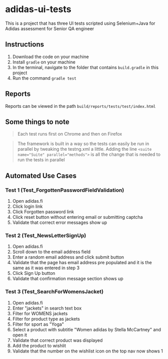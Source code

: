 # adidas-ui-tests
This is a project that has three UI tests scripted using Selenium+Java for Adidas assessment for Senior QA engineer

## Instructions
1. Download the code on your machine
2. Install `gradle` on your machine
3. In the terminal, navigate to the folder that contains `build.gradle` in this project
4. Run the command `gradle test`

## Reports
Reports can be viewed in the path `build/reports/tests/test/index.html`

## Some things to note
> Each test runs first on Chrome and then on Firefox

> The framework is built in a way so the tests can easily be run in parallel by tweaking the testng.xml a little. Adding the line 
`<suite name="Suite" parallel="methods">` is all the change that is needed to run the tests in parallel

## Automated Use Cases
### Test 1 (Test_ForgottenPasswordFieldValidation)

1. Open adidas.fi
2. Click login link
3. Click Forgotten password link
4. Click reset button without entering email or submitting captcha
5. Validate that correct error messages show up

### Test 2 (Test_NewsLetterSignUp)

1. Open adidas.fi
2. Scroll down to the email address field
3. Enter a random email address and click submit button
4. Validate that the page has email address pre populated and it is the same as it was entered in step 3
5. Click Sign Up button
6. Validate that confirmation message section shows up
 
 ### Test 3 (Test_SearchForWomensJacket)
 
1. Open adidas.fi
2. Enter "jackets" in search text box
3. Filter for WOMENS jackets
4. Filter for product type as jackets
5. Filter for sport as "Yoga"
6. Select a product with subtitle "Women adidas by Stella McCartney" and open it
7. Validate that correct product was displayed
8. Add the product to wishlit
9. Validate that the number on the wishlist icon on the top nav now shows 1
 
 
